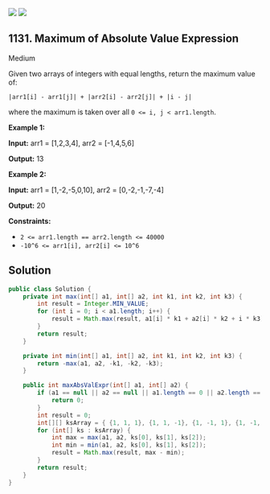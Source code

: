 [![](https://img.shields.io/github/stars/javadev/LeetCode-in-Java?label=Stars&style=flat-square)](https://github.com/javadev/LeetCode-in-Java)
[![](https://img.shields.io/github/forks/javadev/LeetCode-in-Java?label=Fork%20me%20on%20GitHub%20&style=flat-square)](https://github.com/javadev/LeetCode-in-Java/fork)

## 1131\. Maximum of Absolute Value Expression

Medium

Given two arrays of integers with equal lengths, return the maximum value of:

`|arr1[i] - arr1[j]| + |arr2[i] - arr2[j]| + |i - j|`

where the maximum is taken over all `0 <= i, j < arr1.length`.

**Example 1:**

**Input:** arr1 = [1,2,3,4], arr2 = [-1,4,5,6]

**Output:** 13

**Example 2:**

**Input:** arr1 = [1,-2,-5,0,10], arr2 = [0,-2,-1,-7,-4]

**Output:** 20

**Constraints:**

*   `2 <= arr1.length == arr2.length <= 40000`
*   `-10^6 <= arr1[i], arr2[i] <= 10^6`

## Solution

```java
public class Solution {
    private int max(int[] a1, int[] a2, int k1, int k2, int k3) {
        int result = Integer.MIN_VALUE;
        for (int i = 0; i < a1.length; i++) {
            result = Math.max(result, a1[i] * k1 + a2[i] * k2 + i * k3);
        }
        return result;
    }

    private int min(int[] a1, int[] a2, int k1, int k2, int k3) {
        return -max(a1, a2, -k1, -k2, -k3);
    }

    public int maxAbsValExpr(int[] a1, int[] a2) {
        if (a1 == null || a2 == null || a1.length == 0 || a2.length == 0) {
            return 0;
        }
        int result = 0;
        int[][] ksArray = { {1, 1, 1}, {1, 1, -1}, {1, -1, 1}, {1, -1, -1}};
        for (int[] ks : ksArray) {
            int max = max(a1, a2, ks[0], ks[1], ks[2]);
            int min = min(a1, a2, ks[0], ks[1], ks[2]);
            result = Math.max(result, max - min);
        }
        return result;
    }
}
```